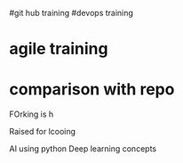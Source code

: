 #git hub training 
#devops training
# agile training
# comparison with repo

FOrking is h

Raised for lcooing

AI using python
Deep learning concepts